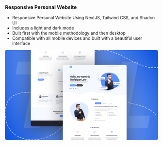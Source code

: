 ### Responsive Personal Website

- Responsive Personal Website Using NextJS, Tailwind CSS, and Shadcn UI
- Includes a light and dark mode
- Built first with the mobile methodology and then desktop
- Compatible with all mobile devices and built with a beautiful user interface

![preview img](/preview.png)
